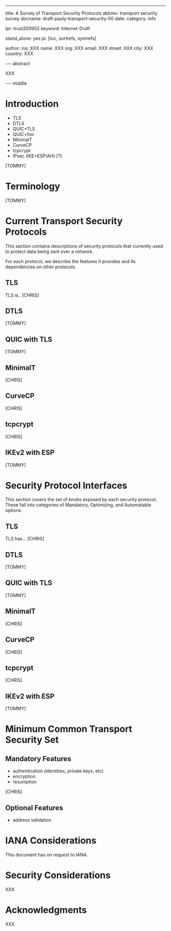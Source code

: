 ---
title: A Survey of Transport Security Protocols
abbrev: transport security survey
docname: draft-pauly-transport-security-00
date:
category: info

ipr: trust200902
keyword: Internet-Draft

stand_alone: yes
pi: [toc, sortrefs, symrefs]

author:
    ins: XXX
    name: XXX
    org: XXX
    email: XXX
    street: XXX
    city: XXX
    country: XXX


--- abstract

XXX

--- middle

# Introduction

- TLS
- DTLS
- QUIC+TLS
- QUIC+foo
- MinimalT
- CurveCP
- tcpcrypt
- IPsec (IKE+ESP/AH) [?]

[TOMMY]

# Terminology

[TOMMY]

# Current Transport Security Protocols

This section contains descriptions of security protocols that currently used to protect data being sent over a network.

For each protocol, we describe the features it provides and its dependencies on other protocols.

## TLS

TLS is..
[CHRIS]

## DTLS

[TOMMY]

## QUIC with TLS

[TOMMY]

## MinimalT

[CHRIS]

## CurveCP

[CHRIS]

## tcpcrypt

[CHRIS]

## IKEv2 with ESP

[TOMMY]

# Security Protocol Interfaces

This section covers the set of knobs exposed by each security protocol. These fall into categories of Mandatory, Optimizing, and Automatable options.

## TLS

TLS has...
[CHRIS]

## DTLS

[TOMMY]

## QUIC with TLS

[TOMMY]

## MinimalT

[CHRIS]

## CurveCP

[CHRIS]

## tcpcrypt

[CHRIS]

## IKEv2 with ESP

[TOMMY]

# Minimum Common Transport Security Set

## Mandatory Features
- authentication (identities, private keys, etc)
- encryption
- resumption

[CHRIS]

## Optional Features

- address validation

# IANA Considerations

This document has on request to IANA.

# Security Considerations

XXX

# Acknowledgments

XXX
